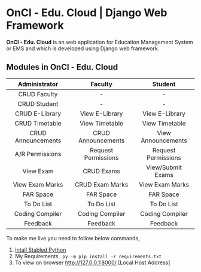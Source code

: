 # OnCl - Edu. Cloud | Django Web Framework
<b>OnCl - Edu. Cloud</b> is an web application for Education Management System or EMS and which is developed using Django web framework.

## Modules in OnCl - Edu. Cloud
| Administrator | Faculty | Student |
| :---: |:---:| :---:|
| CRUD Faculty | - | - |
| CRUD Student | - | - |
| CRUD E-Library | View E-Library | View E-Library |
| CRUD Timetable | View Timetable | View Timetable |
| CRUD Announcements | CRUD Announcements | View Announcements |
| A/R Permissions | Request Permissions | Request Permissions |
| View Exam | CRUD Exams | View/Submit Exams |
| View Exam Marks | CRUD Exam Marks | View Exam Marks |
| FAR Space | FAR Space | FAR Space |
| To Do List | To Do List | To Do List |
| Coding Compiler | Coding Compiler | Coding Compiler |
| Feedback | Feedback | Feedback |

To make me live you need to follow below commands,
1. [Intall Stabled Python](https://www.python.org/downloads/windows/)
2. My Requirements <code> py -m pip install -r requirements.txt </code>
3. To view on browser http://127.0.0.1:8000/ [Local Host Address]
